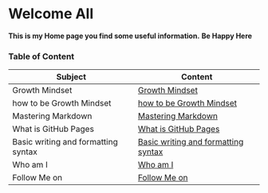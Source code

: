 # Welcome All
**This is my Home page you find some useful information.**
**Be Happy Here**

### Table of Content

Subject | Content
------------ | -------------
Growth Mindset | [Growth Mindset](https://malik9931.github.io/reading-notes/content)
how to be Growth Mindset | [how to be Growth Mindset](https://malik9931.github.io/reading-notes/content)
Mastering Markdown | [Mastering Markdown](https://malik9931.github.io/reading-notes/content)
What is GitHub Pages | [What is GitHub Pages](https://malik9931.github.io/reading-notes/content)
Basic writing and formatting syntax | [Basic writing and formatting syntax](https://malik9931.github.io/reading-notes/content)
Who am I | [Who am I](https://malik9931.github.io/reading-notes/content)
Follow Me on | [Follow Me on](https://malik9931.github.io/reading-notes/content)